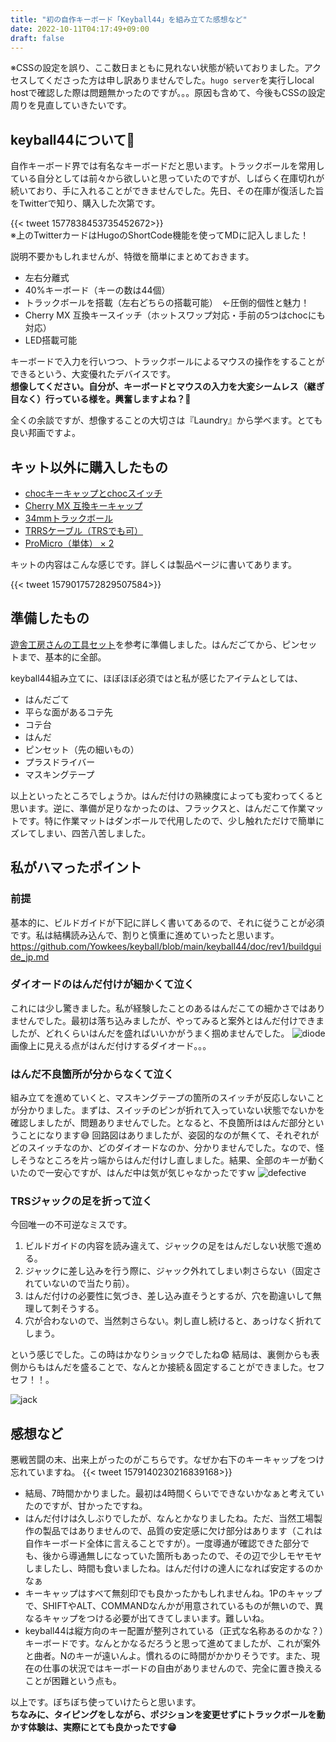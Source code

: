 ```yaml
---
title: "初の自作キーボード「Keyball44」を組み立てた感想など"
date: 2022-10-11T04:17:49+09:00
draft: false
---
```

※CSSの設定を誤り、ここ数日まともに見れない状態が続いておりました。アクセスしてくださった方は申し訳ありませんでした。`hugo server`を実行しlocal hostで確認した際は問題無かったのですが。。。原因も含めて、今後もCSSの設定周りを見直していきたいです。
## keyball44について🎱
自作キーボード界では有名なキーボードだと思います。トラックボールを常用している自分としては前々から欲しいと思っていたのですが、しばらく在庫切れが続いており、手に入れることができませんでした。先日、その在庫が復活した旨をTwitterで知り、購入した次第です。

{{< tweet 1577838453735452672>}}  
※上のTwitterカードはHugoのShortCode機能を使ってMDに記入しました！

説明不要かもしれませんが、特徴を簡単にまとめておきます。
- 左右分離式
- 40%キーボード（キーの数は44個）
- トラックボールを搭載（左右どちらの搭載可能）　←圧倒的個性と魅力！
- Cherry MX 互換キースイッチ（ホットスワップ対応・手前の5つはchocにも対応）
- LED搭載可能

キーボードで入力を行いつつ、トラックボールによるマウスの操作をすることができるという、大変優れたデバイスです。  
**想像してください。自分が、キーボードとマウスの入力を大変シームレス（継ぎ目なく）行っている様を。興奮しますよね？😤**  

全くの余談ですが、想像することの大切さは『Laundry』から学べます。とても良い邦画ですよ。

## キット以外に購入したもの
- [chocキーキャップとchocスイッチ](https://shop.dailycraft.jp/products/keycaps_mbk)  
- [Cherry MX 互換キーキャップ](https://www.amazon.co.jp/gp/product/B09TQWXDM4/ref=ppx_yo_dt_b_asin_title_o03_s00?ie=UTF8&psc=1)  
- [34mmトラックボール  ](https://www.amazon.co.jp/gp/product/B071NX7Y2J/ref=ppx_yo_dt_b_asin_title_o03_s00?ie=UTF8&psc=1)  
- [TRRSケーブル（TRSでも可）](https://www.amazon.co.jp/gp/product/B01MXCKHAM/ref=ppx_yo_dt_b_search_asin_title?ie=UTF8&psc=1)
- [ProMicro（単体） × 2](https://shirogane-lab.com/products/promicro-type-b)

キットの内容はこんな感じです。詳しくは製品ページに書いてあります。

{{< tweet 1579017572829507584>}}  
## 準備したもの
[遊舎工房さんの工具セット](https://shop.yushakobo.jp/products/a9900to)を参考に準備しました。はんだごてから、ピンセットまで、基本的に全部。  

keyball44組み立てに、ほぼほぼ必須ではと私が感じたアイテムとしては、

- はんだごて
- 平らな面があるコテ先
- コテ台
- はんだ
- ピンセット（先の細いもの）
- プラスドライバー
- マスキングテープ

以上といったところでしょうか。はんだ付けの熟練度によっても変わってくると思います。逆に、準備が足りなかったのは、フラックスと、はんだこて作業マットです。特に作業マットはダンボールで代用したので、少し触れただけで簡単にズレてしまい、四苦八苦しました。

## 私がハマったポイント
### 前提
基本的に、ビルドガイドが下記に詳しく書いてあるので、それに従うことが必須です。私は結構読み込んで、割りと慎重に進めていったと思います。
https://github.com/Yowkees/keyball/blob/main/keyball44/doc/rev1/buildguide_jp.md
### ダイオードのはんだ付けが細かくて泣く
これには少し驚きました。私が経験したことのあるはんだこての細かさではありませんでした。最初は落ち込みましたが、やってみると案外とはんだ付けできましたが、どれくらいはんだを盛ればいいかがうまく掴めませんでした。
![diode](../../images/diode.jpg)  
画像上に見える点がはんだ付けするダイオード。。。
### はんだ不良箇所が分からなくて泣く
組み立てを進めていくと、マスキングテープの箇所のスイッチが反応しないことが分かりました。まずは、スイッチのピンが折れて入っていない状態でないかを確認しましたが、問題ありませんでした。となると、不良箇所ははんだ部分ということになります😅
回路図はありましたが、姿図的なのが無くて、それぞれがどのスイッチなのか、どのダイオードなのか、分かりませんでした。なので、怪しそうなところを片っ端からはんだ付けし直しました。結果、全部のキーが動くいたので一安心ですが、はんだ中は気が気じゃなかったですｗ
![defective](../../images/defective_point.jpg)  

### TRSジャックの足を折って泣く
今回唯一の不可逆なミスです。
1. ビルドガイドの内容を読み違えて、ジャックの足をはんだしない状態で進める。
1. ジャックに差し込みを行う際に、ジャック外れてしまい刺さらない（固定されていないので当たり前）。
1. はんだ付けの必要性に気づき、差し込み直そうとするが、穴を勘違いして無理して刺そうする。
1. 穴が合わないので、当然刺さらない。刺し直し続けると、あっけなく折れてしまう。

という感じでした。この時はかなりショックでしたね😨
結局は、裏側からも表側からもはんだを盛ることで、なんとか接続＆固定することができました。セフセフ！！。

![jack](../../images/jack.jpg)  

## 感想など
悪戦苦闘の末、出来上がったのがこちらです。なぜか右下のキーキャップをつけ忘れていますね。
{{< tweet 1579140230216839168>}}  
- 結局、7時間かかりました。最初は4時間くらいでできないかなぁと考えていたのですが、甘かったですね。
- はんだ付けは久しぶりでしたが、なんとかなりましたね。ただ、当然工場製作の製品ではありませんので、品質の安定感に欠け部分はあります（これは自作キーボード全体に言えることですが）。一度導通が確認できた部分でも、後から導通無しになっていた箇所もあったので、その辺で少しモヤモヤしましたし、時間も食いましたね。はんだ付けの達人になれば安定するのかなぁ
- キーキャップはすべて無刻印でも良かったかもしれませんね。1Pのキャップで、SHIFTやALT、COMMANDなんかが用意されているものが無いので、異なるキャップをつける必要が出てきてしまいます。難しいね。
- keyball44は縦方向のキー配置が整列されている（正式な名称あるのかな？）キーボードです。なんとかなるだろうと思って進めてましたが、これが案外と曲者。Nのキーが遠いんよ。慣れるのに時間がかかりそうです。また、現在の仕事の状況ではキーボードの自由がありませんので、完全に置き換えることが困難という点も。

以上です。ぼちぼち使っていけたらと思います。  
**ちなみに、タイピングをしながら、ポジションを変更せずにトラックボールを動かす体験は、実際にとても良かったです😁**